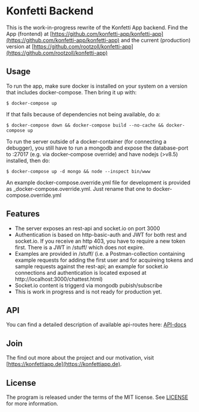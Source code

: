 # Konfetti Backend

This is the work-in-progress rewrite of the Konfetti App backend.
Find the App (frontend) at [https://github.com/konfetti-app/konfetti-app](https://github.com/konfetti-app/konfetti-app)
and the current (production) version at [https://github.com/rootzoll/konfetti-app](https://github.com/rootzoll/konfetti-app)

## Usage

To run the app, make sure docker is installed on your system on a version that includes docker-compose. Then bring it up with:
```
$ docker-compose up
```

If that fails because of dependencies not being available, do a: 
```
$ docker-compose down && docker-compose build --no-cache && docker-compose up
```

To run the server outside of a docker-container (for connecting a debugger), you still have to run a mongodb and expose the database-port to :27017 (e.g. via docker-compose override) and have nodejs (>v8.5) installed, then do: 
```
$ docker-compose up -d mongo && node --inspect bin/www
```
An example docker-compose.override.yml file for development is provided as _docker-compose.override.yml. Just rename that one to docker-compose.override.yml

## Features

* The server exposes an rest-api and socket.io on port 3000 
* Authentication is based on http-basic-auth and JWT for both rest and socket.io. If you receive an http 403, you have to require a new token first. There is a JWT in /stuff/ which does not expire.
* Examples are provided in /stuff/ (i.e. a Postman-collection containing example requests for adding the first user and for acquireing tokens and sample requests against the rest-api; an example for socket.io connections and authentication is located exposed at http://localhost:3000/chattest.html)
* Socket.io content is triggerd via mongodb pubish/subscribe 
* This is work in progress and is not ready for production yet.

## API

You can find a detailed description of available api-routes here: [API-docs](API.md)

## Join

The find out more about the project and our motivation, visit [https://konfettiapp.de](https://konfettiapp.de).

## License

The program is released under the terms of the MIT license. See [LICENSE](LICENSE) for more information.

